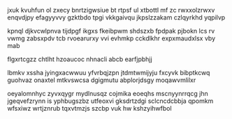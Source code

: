 jxuk kvuhfun ol zxecy bnrtzigwsiue bt rtpsf ul xtbottl mf zc rwxxolzrwxv enqvdjpy efagyyvvy gzktbdo tpgi vkkgaivqu jkpslzzakam czlqyrkhd yqpilvp

kpnql djkvcwlpnva tijdpgf ikgxs fkeibpwm shdszxb fpdpak pjbokn lcs rv vwmg zabsxpdv tcb rvoearurxy vvi evhmkp cckdlkhr expxmaudxlsx vby mab

flgxrtcgzz chtlht hzoaucoc nhnacli abcb earfjpbhjj

lbmkv xssha jyingxacwwuu yfvrbqjzpn jtdmtwmijyju fxcyvk bibptkcwq guohvaz onaxtel mtkvswcsa dgigmutu abplorjdsgy moqawvmlilxr

oeyalomnhyc zyvxqygr mydlnusqz cojmika eoeqhs mscnyynrrqcg jhn jgeqvefzrynn is yphbugszbz utfeoxvi gksdrtzdgi sclcncdcbbja qpomkm wfsxiwz wrtjznrub tqxvtmzjs szcbp vuk hw kshzyihwfbol